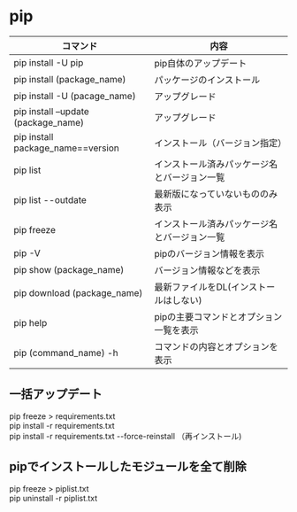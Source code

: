 # pip

|コマンド |	内容 |
|------|-------|
| pip install -U pip | pip自体のアップデート |
| pip install  (package_name) | パッケージのインストール |
| pip install -U (pacage_name) | アップグレード |
| pip install –update (package_name) | アップグレード |
| pip install package_name==version | インストール（バージョン指定） |
| pip list | インストール済みパッケージ名とバージョン一覧 |
| pip list --outdate |	最新版になっていないもののみ表示 |
| pip freeze | インストール済みパッケージ名とバージョン一覧 |
| pip -V | pipのバージョン情報を表示 |
| pip show (package_name) | バージョン情報などを表示 |
| pip download (package_name) | 最新ファイルをDL(インストールはしない) |
| pip help | pipの主要コマンドとオプション一覧を表示 |
| pip (command_name) -h	| コマンドの内容とオプションを表示 |

## 一括アップデート

pip freeze > requirements.txt  
pip install -r requirements.txt  
pip install -r requirements.txt --force-reinstall （再インストール)  

## pipでインストールしたモジュールを全て削除

pip freeze > piplist.txt  
pip uninstall -r piplist.txt  
